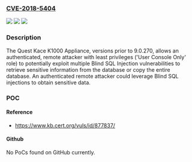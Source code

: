 ### [CVE-2018-5404](https://cve.mitre.org/cgi-bin/cvename.cgi?name=CVE-2018-5404)
![](https://img.shields.io/static/v1?label=Product&message=K1000%20Appliance&color=blue)
![](https://img.shields.io/static/v1?label=Version&message=9.0.270%3C%209.0.270%20&color=brighgreen)
![](https://img.shields.io/static/v1?label=Vulnerability&message=CWE-89%20SQL%20Injection&color=brighgreen)

### Description

The Quest Kace K1000 Appliance, versions prior to 9.0.270, allows an authenticated, remote attacker with least privileges ('User Console Only' role) to potentially exploit multiple Blind SQL Injection vulnerabilities to retrieve sensitive information from the database or copy the entire database. An authenticated remote attacker could leverage Blind SQL injections to obtain sensitive data.

### POC

#### Reference
- https://www.kb.cert.org/vuls/id/877837/

#### Github
No PoCs found on GitHub currently.


